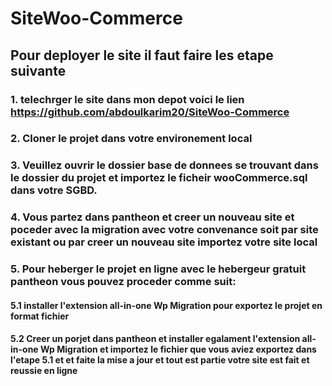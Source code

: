 # SiteWoo-Commerce
## Pour deployer le site il faut faire les etape suivante
### 1. telechrger le site dans mon depot voici le lien https://github.com/abdoulkarim20/SiteWoo-Commerce
### 2. Cloner le projet dans votre environement local
### 3. Veuillez ouvrir le dossier base de donnees se trouvant dans le dossier du projet et importez le ficheir wooCommerce.sql dans votre SGBD.
### 4. Vous partez dans pantheon et creer un nouveau site et poceder avec la migration avec votre convenance soit par site existant ou par creer un nouveau site importez votre site local
### 5. Pour heberger le projet en ligne avec le hebergeur gratuit pantheon vous pouvez proceder comme suit:
#### 5.1 installer l'extension all-in-one Wp Migration pour exportez le projet en format fichier
#### 5.2 Creer un porjet dans pantheon et installer egalament l'extension all-in-one Wp Migration et importez le fichier que vous aviez exportez dans l'etape 5.1 et et faite la mise a jour et tout est partie votre site est fait et reussie en ligne
